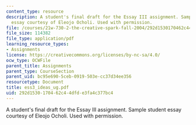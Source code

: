 ```yaml
---
content_type: resource
description: A student's final draft for the Essay III assignment. Sample student
  essay courtesy of Eleojo Ocholi. Used with permission.
file: /courses/21w-730-2-the-creative-spark-fall-2004/292d1530170462c44dfde3fa4c377bc4_ess3_ideas_ug.pdf
file_size: 114382
file_type: application/pdf
learning_resource_types:
- Assignments
license: https://creativecommons.org/licenses/by-nc-sa/4.0/
ocw_type: OCWFile
parent_title: Assignments
parent_type: CourseSection
parent_uid: bc95e690-5ceb-0919-503e-cc37d34ee356
resourcetype: Document
title: ess3_ideas_ug.pdf
uid: 292d1530-1704-62c4-4dfd-e3fa4c377bc4
---
```

A student's final draft for the Essay III assignment. Sample student essay courtesy of Eleojo Ocholi. Used with permission.